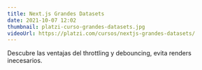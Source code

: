 ```yaml
---
title: Next.js Grandes Datasets
date: 2021-10-07 12:02
thumbnail: platzi-curso-grandes-datasets.jpg
videoUrl: https://platzi.com/cursos/nextjs-grandes-datasets/
---
```


Descubre las ventajas del throttling y debouncing, evita renders inecesarios.
